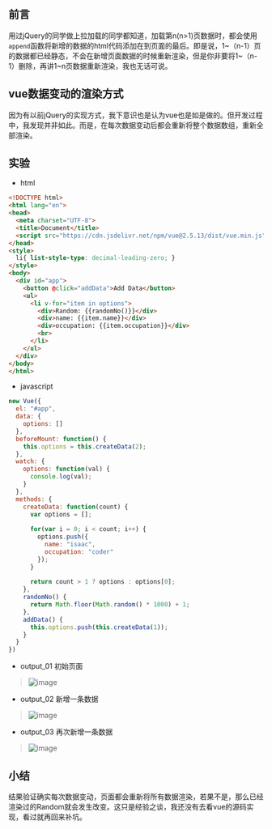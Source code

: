 ## 前言
用过jQuery的同学做上拉加载的同学都知道，加载第n(n>1)页数据时，都会使用`append`函数将新增的数据的html代码添加在到页面的最后。即是说，1~（n-1）页的数据都已经静态，不会在新增页面数据的时候重新渲染，但是你非要将1~（n-1）删除，再讲1~n页数据重新渲染，我也无话可说。

## vue数据变动的渲染方式
因为有以前jQuery的实现方式，我下意识也是认为vue也是如是做的。但开发过程中，我发现并非如此。而是，在每次数据变动后都会重新将整个数据数组，重新全部渲染。

## 实验
- html
```html
<!DOCTYPE html>
<html lang="en">
<head>
  <meta charset="UTF-8">
  <title>Document</title>
  <script src="https://cdn.jsdelivr.net/npm/vue@2.5.13/dist/vue.min.js"></script>
</head>
<style>
  li{ list-style-type: decimal-leading-zero; }
</style>  
<body>
  <div id="app">
    <button @click="addData">Add Data</button>
    <ul>
      <li v-for="item in options">
        <div>Random: {{randomNo()}}</div>
        <div>name: {{item.name}}</div> 
        <div>occupation: {{item.occupation}}</div> 
        <br>
      </li>
    </ul>
  </div>
</body>
</html>
```
- javascript
```javascript
new Vue({
  el: "#app",
  data: {
    options: []
  },
  beforeMount: function() {
    this.options = this.createData(2);
  },
  watch: {
    options: function(val) {
      console.log(val);
    }
  },
  methods: {
    createData: function(count) {
      var options = [];
    
      for(var i = 0; i < count; i++) {
        options.push({
          name: "isaac",
          occupation: "coder"
        });
      }
      
      return count > 1 ? options : options[0];
    },
    randomNo() {
      return Math.floor(Math.random() * 1000) + 1;
    },
    addData() {
      this.options.push(this.createData(1));
    }
  }
})
```
- output_01
初始页面
>![image](https://user-images.githubusercontent.com/25907273/35485689-22cf61fc-049e-11e8-98d2-f716f4bd37e7.png)


- output_02
新增一条数据
>![image](https://user-images.githubusercontent.com/25907273/35485678-fabc26fa-049d-11e8-8fb1-46839583b5c9.png)

- output_03
再次新增一条数据
>![image](https://user-images.githubusercontent.com/25907273/35485684-0c52162c-049e-11e8-8448-dc5bafe4e415.png)

## 小结
结果验证确实每次数据变动，页面都会重新将所有数据渲染，若果不是，那么已经渲染过的Random就会发生改变。这只是经验之谈，我还没有去看vue的源码实现，看过就再回来补坑。
